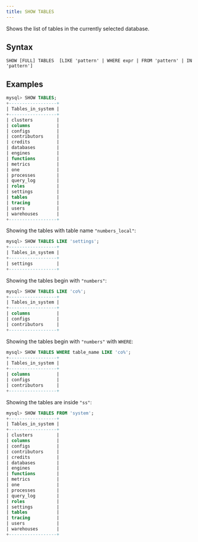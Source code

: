 ```yaml
---
title: SHOW TABLES
---
```


Shows the list of tables in the currently selected database.

## Syntax

```
SHOW [FULL] TABLES  [LIKE 'pattern' | WHERE expr | FROM 'pattern' | IN 'pattern']
```

## Examples

```sql
mysql> SHOW TABLES;
+------------------+
| Tables_in_system |
+------------------+
| clusters         |
| columns          |
| configs          |
| contributors     |
| credits          |
| databases        |
| engines          |
| functions        |
| metrics          |
| one              |
| processes        |
| query_log        |
| roles            |
| settings         |
| tables           |
| tracing          |
| users            |
| warehouses       |
+------------------+
```

Showing the tables with table name `"numbers_local"`:
```sql
mysql> SHOW TABLES LIKE 'settings';
+------------------+
| Tables_in_system |
+------------------+
| settings         |
+------------------+
```

Showing the tables begin with `"numbers"`:
```sql
mysql> SHOW TABLES LIKE 'co%';
+------------------+
| Tables_in_system |
+------------------+
| columns          |
| configs          |
| contributors     |
+------------------+
```

Showing the tables begin with `"numbers"` with `WHERE`:
```sql
mysql> SHOW TABLES WHERE table_name LIKE 'co%';
+------------------+
| Tables_in_system |
+------------------+
| columns          |
| configs          |
| contributors     |
+------------------+
```

Showing the tables are inside `"ss"`:
```sql
mysql> SHOW TABLES FROM 'system';
+------------------+
| Tables_in_system |
+------------------+
| clusters         |
| columns          |
| configs          |
| contributors     |
| credits          |
| databases        |
| engines          |
| functions        |
| metrics          |
| one              |
| processes        |
| query_log        |
| roles            |
| settings         |
| tables           |
| tracing          |
| users            |
| warehouses       |
+------------------+
```

